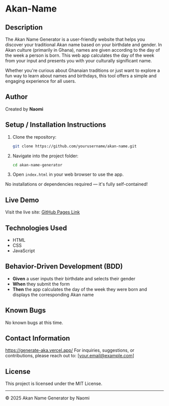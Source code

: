 # Akan-Name

## Description
The Akan Name Generator is a user-friendly website that helps you discover your traditional Akan name based on your birthdate and gender. In Akan culture (primarily in Ghana), names are given according to the day of the week a person is born. This web app calculates the day of the week from your input and presents you with your culturally significant name.

Whether you're curious about Ghanaian traditions or just want to explore a fun way to learn about names and birthdays, this tool offers a simple and engaging experience for all users.

## Author
Created by **Naomi**

## Setup / Installation Instructions
1. Clone the repository:
   ```bash
   git clone https://github.com/yourusername/akan-name.git
   ```
2. Navigate into the project folder:
   ```bash
   cd akan-name-generator
   ```
3. Open `index.html` in your web browser to use the app.

No installations or dependencies required — it's fully self-contained!

## Live Demo
Visit the live site: [GitHub Pages Link](https://yourusername.github.io/akan-name)

## Technologies Used
- HTML
- CSS
- JavaScript

## Behavior-Driven Development (BDD)
- **Given** a user inputs their birthdate and selects their gender
- **When** they submit the form
- **Then** the app calculates the day of the week they were born and displays the corresponding Akan name

## Known Bugs
No known bugs at this time.

## Contact Information
https://generate-aka.vercel.app/
For inquiries, suggestions, or contributions, please reach out to: [your.email@example.com]

## License
This project is licensed under the MIT License.

---
© 2025 Akan Name Generator by Naomi
